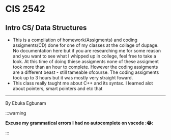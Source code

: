 # CIS 2542
## Intro CS/ Data Structures

- This is a compilation of homework(Assigments) and coding assigments(CD) done for one of my classes at the collage of dupage. No documentation here but if you are researching me for some reason and you want to see what I whipped up in college, feel free to take a look. At this time of doing thiese assigments none of these assigment took more than an hour to complete. However the coding assigments are a different beast - still tameable ofcourse. The coding assigments took up to 3 hours but it was mostly very straight foward.
- This class really taught me about C++ and its syntax. I learned alot about pointers, smart pointers and etc that

----------------------------------------------------------------

By Ebuka Egbunam

:::warning

**Excuse my grammatical errors I had no autocomplete on vscode ::joy::**


:::
